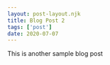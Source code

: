 ```yaml
---
layout: post-layout.njk
title: Blog Post 2
tags: ['post']
date: 2020-07-07
---
```


This is another sample blog post
